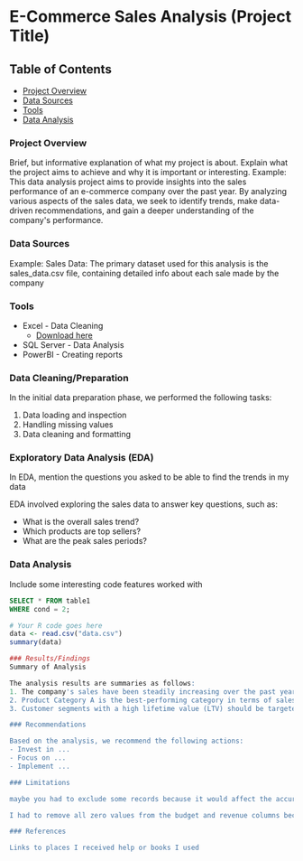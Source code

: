 # E-Commerce Sales Analysis (Project Title)

## Table of Contents

- [Project Overview](#project-overview)
- [Data Sources](#data-sources)
- [Tools](#tools)
- [Data Analysis](#data-analysis) 

### Project Overview

Brief, but informative explanation of what my project is about. Explain what the project aims to achieve and why it is important or interesting.
Example: This data analysis project aims to provide insights into the sales performance of an e-commerce company over the past year. By analyzing various aspects of the sales data, we seek to identify trends, make data-driven recommendations, and gain a deeper understanding of the company's performance.

### Data Sources

Example: Sales Data: The primary dataset used for this analysis is the sales_data.csv file, containing detailed info about each sale made by the company

### Tools

- Excel - Data Cleaning
  - [Download here](https://microsoft.com)
- SQL Server - Data Analysis
- PowerBI - Creating reports

### Data Cleaning/Preparation

In the initial data preparation phase, we performed the following tasks:
1. Data loading and inspection
2. Handling missing values
3. Data cleaning and formatting

### Exploratory Data Analysis (EDA)

In EDA, mention the questions you asked to be able to find the trends in my data

EDA involved exploring the sales data to answer key questions, such as:

- What is the overall sales trend?
- Which products are top sellers?
- What are the peak sales periods?

### Data Analysis

Include some interesting code features worked with

```sql
SELECT * FROM table1
WHERE cond = 2;
```
```r
# Your R code goes here
data <- read.csv("data.csv")
summary(data)

### Results/Findings
Summary of Analysis

The analysis results are summaries as follows:
1. The company's sales have been steadily increasing over the past year, with a noticeable peak during the holiday season.
2. Product Category A is the best-performing category in terms of sales and revenue
3. Customer segments with a high lifetime value (LTV) should be targeted for marketing efforts.

### Recommendations

Based on the analysis, we recommend the following actions:
- Invest in ...
- Focus on ...
- Implement ...

### Limitations

maybe you had to exclude some records because it would affect the accuracy of the analysis. So anything I did to modify data and exclude some records, mentioned in the limitations.

I had to remove all zero values from the budget and revenue columns because they would have affected the accuracy of my conclusions from the analysis. There are still a few outliers even after the omissions but even there we can still see that there is a positive correlation between both budget and number of votes with revenue.

### References

Links to places I received help or books I used 

